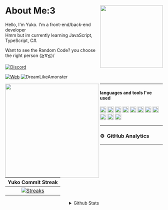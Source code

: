 <div>
<img src="https://telegra.ph/file/ebf28c7221fc66c11eea5.jpg" width="200" align="right" />
  <h1> About Me:3 </h1>
Hello, I'm Yuko. I'm a front-end/back-end developer <br>Hmm but im currently learning JavaScript, TypeScript, C#.

Want to see the Random Code? you choose the right person (≧∇≦)/

####
[![Discord](https://discord.c99.nl/widget/theme-2/918872621892911164.png)](https://discord.com/users/918872621892911164)

[![Web](https://img.shields.io/badge/Personal%20Website-4287f5)](https://yuko.my.id)
<img src="https://komarev.com/ghpvc/?username=DreamLikeAmonster&label=Profile%20views&color=0e75b6&style=flat" alt="DreamLikeAmonster" />
</div>


<div>
<img src="https://telegra.ph/file/8615beb60dfa1bc2eafd5.jpg" width="300" align="left" />
<hr>
  
#### languages and tools I've used
<img src="https://upload.wikimedia.org/wikipedia/commons/thumb/9/99/Unofficial_JavaScript_logo_2.svg/512px-Unofficial_JavaScript_logo_2.svg.png" width=20> <img src="https://seeklogo.com/images/T/typescript-logo-B29A3F462D-seeklogo.com.png" width=20>
<a href="https://discord.js.org"><img src="https://discordjs.guide/favicon.png" width="20" alt="discord.js" /></a>
<img height="20" src="https://img.shields.io/badge/-Nodejs-43853d?style=flat-square&logo=Node.js&logoColor=white"/>
<img height="20" src="https://img.shields.io/badge/Ubuntu-orange?style=flat-square&logo=Ubuntu&logoColor=white"/>
<img height="20" src="https://img.shields.io/badge/-HTML5-E34F26?style=flat-square&logo=html5&logoColor=white" />
<img height="20" src="https://img.shields.io/badge/-NPM-CB3837?style=flat-square&logo=npm&logoColor=whitee"/>
<img height="20" src="https://img.shields.io/badge/-MongoDB-13aa52?style=flat-square&logo=mongodb&logoColor=white"/>
<img height="20" src="https://img.shields.io/badge/-React-000000?style=flat-square&logo=react&logoColor=blue"/>
<img height="20" src="https://img.shields.io/badge/-Vercel-ffffff?style=flat-square&logo=vercel&logoColor=black"/>
<img height="20" src="https://img.shields.io/badge/Next.js-000000?style=flat-square&logo=next.js&logoColor=white"/>
<hr>

### ⚙ &nbsp;GitHub Analytics

---

|        Yuko Commit Streak        |
|:--------------------------------:|
|    [![Streaks](https://streak-stats.demolab.com/?user=DreamLikeAmonster&theme=radical)](https://streak-stats.demolab.com/)    |

<details align="center">
  <summary>Github Stats</summary>
  
[![Top Langs](https://github-readme-stats.vercel.app/api/top-langs/?username=DreamLikeAmonster&layout=compact&show_icons=true&theme=radical)](https://github.com/DreamLikeAmonster)
![Yuko github stats](https://github-readme-stats.vercel.app/api?username=DreamLikeAmonster&show_icons=true&theme=radical)
</details>
</div>
